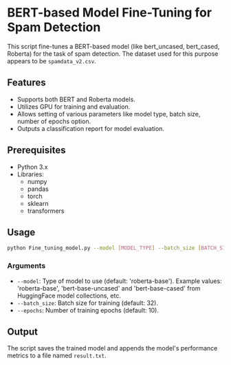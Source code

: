 # BERT-based Model Fine-Tuning for Spam Detection

This script fine-tunes a BERT-based model (like bert_uncased, bert_cased, Roberta) for the task of spam detection. 
The dataset used for this purpose appears to be `spamdata_v2.csv`.

## Features

- Supports both BERT and Roberta models.
- Utilizes GPU for training and evaluation.
- Allows setting of various parameters like model type, batch size, number of epochs option.
- Outputs a classification report for model evaluation.

## Prerequisites

- Python 3.x
- Libraries:
  - numpy
  - pandas
  - torch
  - sklearn
  - transformers

## Usage

```bash
python Fine_tuning_model.py --model [MODEL_TYPE] --batch_size [BATCH_SIZE] --epochs [EPOCHS]
```

### Arguments

- `--model`: Type of model to use (default: 'roberta-base'). Example values: 'roberta-base', 'bert-base-uncased' and 'bert-base-cased' from HuggingFace model collections, etc.
- `--batch_size`: Batch size for training (default: 32).
- `--epochs`: Number of training epochs (default: 10).

## Output

The script saves the trained model and appends the model's performance metrics to a file named `result.txt`.
